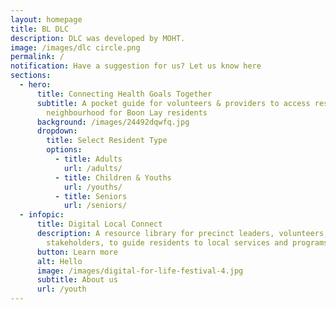 ```yaml
---
layout: homepage
title: BL DLC
description: DLC was developed by MOHT.
image: /images/dlc circle.png
permalink: /
notification: Have a suggestion for us? Let us know here
sections:
  - hero:
      title: Connecting Health Goals Together
      subtitle: A pocket guide for volunteers & providers to access resources in your
        neighbourhood for Boon Lay residents
      background: /images/24492dqwfq.jpg
      dropdown:
        title: Select Resident Type
        options:
          - title: Adults
            url: /adults/
          - title: Children & Youths
            url: /youths/
          - title: Seniors
            url: /seniors/
  - infopic:
      title: Digital Local Connect
      description: A resource library for precinct leaders, volunteers, and
        stakeholders, to guide residents to local services and programs.
      button: Learn more
      alt: Hello
      image: /images/digital-for-life-festival-4.jpg
      subtitle: About us
      url: /youth
---
```

